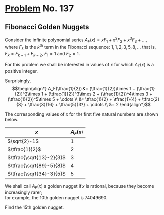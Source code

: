 # [Problem](https://projecteuler.net/problem=137) No. 137

## Fibonacci Golden Nuggets

Consider the infinite polynomial series $A_F(x) = x F_1 + x^2 F_2 + x^3 F_3 + \dots$,<br>
where $F_k$ is the $k^{\text{th}}$ term in the Fibonacci sequence: $1, 1, 2, 3, 5, 8, \dots$ that is, $F_k = F_{k−1} + F_{k−2}$, $F_1 = 1$ and $F_2 = 1$.

For this problem we shall be interested in values of $x$ for which $A_F(x)$ is a positive integer.

Surprisingly,
$$\begin{align*}
A_F(\tfrac{1}{2})
 &= (\tfrac{1}{2})\times 1 + (\tfrac{1}{2})^2\times 1 + (\tfrac{1}{2})^3\times 2 + (\tfrac{1}{2})^4\times 3 + (\tfrac{1}{2})^5\times 5 + \cdots \\
 &= \tfrac{1}{2} + \tfrac{1}{4} + \tfrac{2}{8} + \tfrac{3}{16} + \tfrac{5}{32} + \cdots \\
 &= 2
\end{align*}$$

The corresponding values of $x$ for the first five natural numbers are shown below.

|            $x$            | $A_F(x)$ |
| ------------------------- | -------- |
| $\sqrt{2}-1$              |    1     |
| $\tfrac{1}{2}$            |    2     |
| $\tfrac{\sqrt{13}-2}{3}$  |    3     |
| $\tfrac{\sqrt{89}-5}{8}$  |    4     |
| $\tfrac{\sqrt{34}-3}{5}$  |    5     |

We shall call $A_F(x)$ a golden nugget if $x$ is rational, because they become increasingly rarer;<br>
for example, the 10th golden nugget is $74049690$.

Find the 15th golden nugget.
